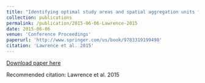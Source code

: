 ```yaml
---
title: "Identifying optimal study areas and spatial aggregation units for point-based VGI from multiple sources."
collection: publications
permalink: /publication/2015-06-06-Lawrence-2015
date: 2015-06-06
venue: 'Conference Proceedings'
paperurl: 'http://www.springer.com/us/book/9783319199498'
citation: 'Lawrence et al. 2015'
---
```


<a href='http://www.springer.com/us/book/9783319199498'>Download paper here</a>

Recommended citation: Lawrence et al. 2015